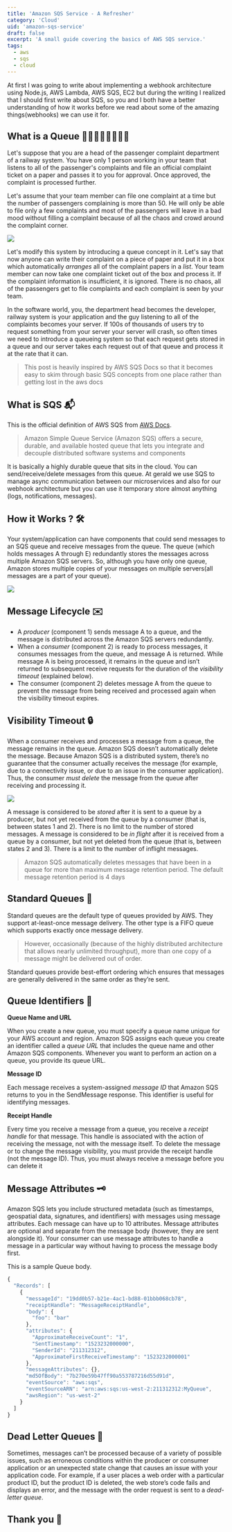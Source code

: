 ```yaml
---
title: 'Amazon SQS Service - A Refresher'
category: 'Cloud'
uid: 'amazon-sqs-service'
draft: false
excerpt: 'A small guide covering the basics of AWS SQS service.'
tags:
  - aws
  - sqs
  - cloud
---
```


At first I was going to write about implementing a webhook architecture using Node.js,
AWS Lambda, AWS SQS, EC2 but during the writing I realized that I should first write about
SQS, so you and I both have a better understanding of how it works before we read about
some of the amazing things(webhooks) we can use it for.

## What is a Queue 🚶🏼‍🚶🏻‍🚶🏼‍🚶🏻‍

Let's suppose that you are a head of the passenger complaint department of a railway system.
You have only 1 person working in your team that listens to all of the passenger's complaints and file an
official complaint ticket on a paper and passes it to you for approval. Once approved, the complaint is processed
further.

Let's assume that your team member can file one complaint at a time but the number of passengers complaining
is more than 50. He will only be able to file only a few complaints and most of the passengers will leave in a bad
mood without filling a complaint because of all the chaos and crowd around the complaint corner.

![](./crowd.png)

Let's modify this system by introducing a queue concept in it. Let's say that now anyone can write their complaint on a
piece of paper and put it in a box which automatically _arranges_ all of the complaint papers in a _list_. Your team member
can now take one complaint ticket out of the box and process it. If the complaint information is insufficient,
it is ignored. There is no chaos, all of the passengers get to file complaints and each
complaint is seen by your team.

In the software world, you, the department head becomes the developer, railway system is your application and the guy listening to all
of the complaints becomes your server. If 100s of thousands of users try to request something from your server
your server will crash, so often times we need to introduce a queueing system so that each request gets stored in
a queue and our server takes each request out of that queue and process it at the rate that it can.

> This post is heavily inspired by AWS SQS Docs so that it becomes easy to skim through basic
> SQS concepts from one place rather than getting lost in the aws docs

## What is SQS 📬

This is the official definition of AWS SQS from [AWS Docs](https://docs.aws.amazon.com/AWSSimpleQueueService/latest/SQSDeveloperGuide/sqs-getting-started.html).

> Amazon Simple Queue Service (Amazon SQS) offers a secure, durable,
> and available hosted queue that lets you integrate and decouple
> distributed software systems and components

It is basically a highly durable queue that sits in the cloud. You can send/receive/delete
messages from this queue. At gerald we use SQS to manage async communication between our
microservices and also for our webhook architecture but you can use it temporary
store almost anything (logs, notifications, messages).

## How it Works ? 🛠

Your system/application can have components that could send messages to an SQS queue and receive messages
from the queue. The queue (which holds messages A through E) redundantly stores the messages across multiple Amazon SQS servers. So, although you have only one queue, Amazon stores multiple copies of your messages on multiple servers(all messages are a part of your queue).

![](./sqs-message-lifecycle-diagram.png)

## Message Lifecycle ✉️

- A _producer_ (component 1) sends message A to a queue, and the message is distributed across
  the Amazon SQS servers redundantly.
- When a _consumer_ (component 2) is ready to process messages, it consumes messages from the queue,
  and message A is returned. While message A is being processed, it remains in the queue
  and isn’t returned to subsequent receive requests for the duration
  of the _visibility timeout_ (explained below).
- The consumer (component 2) deletes message A from the queue to prevent the message from being
  received and processed again when the visibility timeout expires.

## Visibility Timeout 🔒

When a consumer receives and processes a message from a queue, the message remains in the queue.
Amazon SQS doesn’t automatically delete the message. Because Amazon SQS is a distributed system,
there’s no guarantee that the consumer actually receives the message (for example, due to a connectivity issue,
or due to an issue in the consumer application). Thus, the consumer _must delete_ the message from the queue after
receiving and processing it.

![](./sqs-visibility-timeout-diagram.png)

A message is considered to be _stored_ after it is sent to a queue by a producer, but not yet received
from the queue by a consumer (that is, between states 1 and 2). There is no limit to the number of
stored messages. A message is considered to be _in flight_ after it is received from a queue by a consumer,
but not yet deleted from the queue (that is, between states 2 and 3). There is a limit to the number of inflight messages.

> Amazon SQS automatically deletes messages that have been in a queue for more than maximum message
> retention period. The default message retention period is 4 days

## Standard Queues 📨

Standard queues are the default type of queues provided by AWS. They support at-least-once message delivery.
The other type is a FIFO queue which supports exactly once message delivery.

> However, occasionally (because of the highly distributed architecture that allows nearly unlimited throughput),
> more than one copy of a message might be delivered out of order.

Standard queues provide best-effort ordering which ensures that messages are generally
delivered in the same order as they’re sent.

## Queue Identifiers 📜

**Queue Name and URL**

When you create a new queue, you must specify a queue name unique for your AWS account
and region. Amazon SQS assigns each queue you create an identifier called a _queue URL_ that
includes the queue name and other Amazon SQS components. Whenever you want to perform an
action on a queue, you provide its queue URL.

**Message ID**

Each message receives a system-assigned _message ID_ that Amazon SQS returns to you in
the SendMessage response. This identifier is useful for identifying messages.

**Receipt Handle**

Every time you receive a message from a queue, you receive a _receipt handle_ for that
message. This handle is associated with the action of receiving the message, not with
the message itself. To delete the message or to change the message visibility, you must
provide the receipt handle (not the message ID). Thus, you must always receive a
message before you can delete it

## Message Attributes 🗝

Amazon SQS lets you include structured metadata (such as timestamps, geospatial data, signatures, and identifiers)
with messages using message attributes. Each message can have up to 10 attributes.
Message attributes are optional and separate from the message body (however, they are sent alongside it).
Your consumer can use message attributes to handle a message in a particular way without having to
process the message body first.

This is a sample Queue body.

```js
{
  "Records": [
    {
      "messageId": "19dd0b57-b21e-4ac1-bd88-01bbb068cb78",
      "receiptHandle": "MessageReceiptHandle",
      "body": {
        "foo": "bar"
      },
      "attributes": {
        "ApproximateReceiveCount": "1",
        "SentTimestamp": "1523232000000",
        "SenderId": "211312312",
        "ApproximateFirstReceiveTimestamp": "1523232000001"
      },
      "messageAttributes": {},
      "md5OfBody": "7b270e59b47ff90a553787216d55d91d",
      "eventSource": "aws:sqs",
      "eventSourceARN": "arn:aws:sqs:us-west-2:211312312:MyQueue",
      "awsRegion": "us-west-2"
    }
  ]
}
```

## Dead Letter Queues 📮

Sometimes, messages can’t be processed because of a variety of possible issues, such as
erroneous conditions within the producer or consumer application or an unexpected
state change that causes an issue with your application code. For example,
if a user places a web order with a particular product ID, but the product ID is deleted,
the web store’s code fails and displays an error, and the message with the order request is sent to a _dead-letter queue_.

## Thank you 🎈
